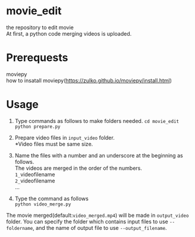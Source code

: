 # movie_edit
the repository to edit movie  
At first, a python code merging videos is uploaded.

# Prerequests
moviepy  
how to insatall moviepy(https://zulko.github.io/moviepy/install.html)

# Usage
1. Type commands as follows to make folders needed.
`cd movie_edit`  
`python prepare.py`

2. Prepare video files in `input_video` folder.  
*Video files must be same size.  

3. Name the files with a number and an underscore at the beginning as follows.  
The videos are merged in the order of the numbers.  
`1_`videofilename  
`2_`videofilename  
...

4. Type the command as follows  
`python video_merge.py`  

The movie merged(default:`video_merged.mp4`) will be made in `output_video` folder. 
You can specify the folder which contains input files to use `--foldername`, and the name of output file to use `--output_filename`.
